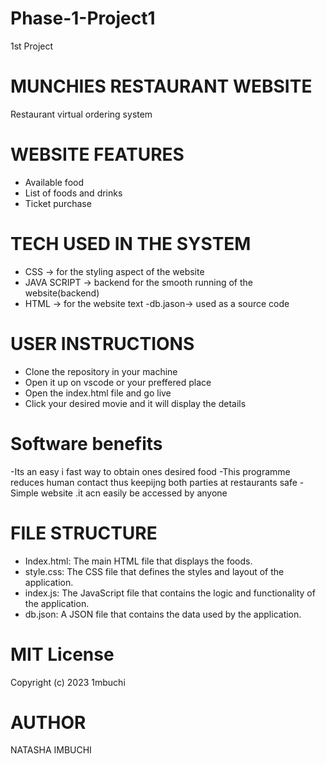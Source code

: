# Phase-1-Project1
1st Project
 # MUNCHIES RESTAURANT WEBSITE
 Restaurant virtual ordering system 
 # WEBSITE FEATURES
 - Available food
 - List of foods and drinks
 - Ticket purchase
 # TECH USED IN THE SYSTEM
 - CSS -> for the styling aspect of the website 
 - JAVA SCRIPT -> backend for the smooth running of the website(backend)
 - HTML -> for the website text
 -db.jason-> used as a source code
 # USER INSTRUCTIONS 
 - Clone the repository in your machine
 - Open it up on vscode or your preffered place
 - Open the index.html file and go live
 - Click your desired movie and it will display the details
 # Software benefits 
 -Its an easy i fast way to obtain ones desired food
 -This programme reduces human contact thus keepijng  both parties at restaurants safe
 -Simple website .it acn easily be accessed by anyone 
 # FILE STRUCTURE 
- Index.html: The main HTML file that displays the foods.
- style.css: The CSS file that defines the styles and layout of the application.
- index.js: The JavaScript file that contains the logic and functionality of the application.
- db.json: A JSON file that contains the data used by the application.
# MIT License

Copyright (c) 2023 1mbuchi
# AUTHOR 
NATASHA IMBUCHI